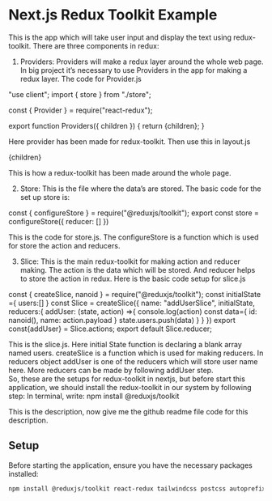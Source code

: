 # Next.js Redux Toolkit Example

This is the app which will take user input and display the text using redux-toolkit. 
There are three components in redux:
1.	Providers: Providers will make a redux layer around the whole web page. In big project it’s necessary to use Providers in the app for making a redux layer. The code for Provider.js 

"use client";
import { store } from "./store";

const { Provider } = require("react-redux");

export function Providers({ children }) {
  return <Provider store={store}>{children}</Provider>;
} 

Here provider has been made for redux-toolkit. Then use this in layout.js

<body className={inter.className}>
        <Providers>{children}</Providers>
</body>

This is how a redux-toolkit has been made around the whole page. 

2.	Store: This is the file where the data’s are stored. The basic code for the set up store is: 

const { configureStore } = require("@reduxjs/toolkit");
export const store = configureStore({
    reducer: []
})

This is the code for store.js. The configureStore is a function which is used for store the action and reducers. 

3.	Slice: This is the main redux-toolkit for making action and reducer making. The action is the data which will be stored. And reducer helps to store the action in redux. Here is the basic code setup for slice.js

const { createSlice, nanoid } = require("@reduxjs/toolkit");
const initialState ={
    users:[]
}
const Slice = createSlice({
    name: "addUserSlice", 
    initialState, 
    reducers:{
        addUser: (state, action) =>{
            console.log(action)
            const data={
                id: nanoid(), 
                name: action.payload
            }
            state.users.push(data)
        }
    }
})
export const{addUser} = Slice.actions;
export default Slice.reducer;  

This is the slice.js. Here initial State function is declaring a blank array named users. createSlice is a function which is used for making reducers. In reducers object addUser is one of the reducers which will store user name here. More reducers can be made by following addUser step.   
So, these are the setups for redux-toolkit in nextjs, but before start this application, we should install the redux-toolkit in our system by following step: 
In terminal, write: npm install @reduxjs/toolkit

This is the description, now give me the github readme file code for this description. 


## Setup

Before starting the application, ensure you have the necessary packages installed:

```bash
npm install @reduxjs/toolkit react-redux tailwindcss postcss autoprefixer
